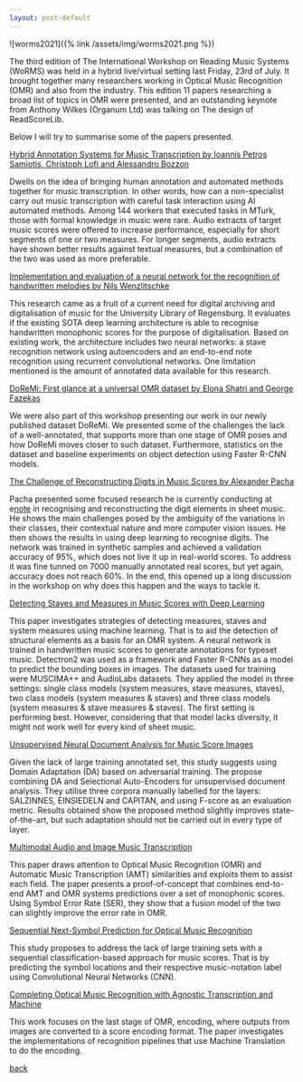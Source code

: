 ```yaml
---
layout: post-default
---
```

![worms2021]({% link /assets/img/worms2021.png %})

The third edition of The International Workshop on Reading Music Systems (WoRMS) was held in a hybrid live/virtual setting last Friday, 23rd of July. It brought together many researchers working in Optical Music Recognition (OMR) and also from the industry. This edition 11 papers researching a broad list of topics in OMR were presented, and an outstanding keynote from Anthony Wilkes (Organum Ltd) was talking on The design of ReadScoreLib. 

Below I will try to summarise some of the papers presented. 

[Hybrid Annotation Systems for Music Transcription by Ioannis Petros Samiotis, Christoph Lofi and Alessandro Bozzon](https://drive.google.com/file/d/17BdTUfU6Fk8qyrpxo6L-BGTqIhLvStL5/view)

Dwells on the idea of bringing human annotation and automated methods together for music transcription. In other words, how can a non-specialist carry out music transcription with careful task interaction using AI automated methods. Among 144 workers that executed tasks in MTurk, those with formal knowledge in music were rare. Audio extracts of target music scores were offered to increase performance, especially for short segments of one or two measures. For longer segments, audio extracts have shown better results against textual measures, but a combination of the two was used as more preferable. 


[Implementation and evaluation of a neural network for the recognition of handwritten melodies by Nils Wenzlitschke](https://drive.google.com/file/d/17Dp9gIjQPZVwSFJzKK8QA6Xjcgv894wj/view)

This research came as a fruit of a current need for digital archiving and digitalisation of music for the
University Library of Regensburg. It evaluates if the existing SOTA deep learning architecture is able to recognise handwritten monophonic scores for the purpose of digitalisation. Based on existing work, the architecture includes two neural networks: a stave recognition network using autoencoders and an end-to-end note recognition using recurrent convolutional networks. One limitation mentioned is the amount of annotated data available for this research. 


[DoReMi: First glance at a universal OMR dataset by Elona Shatri and George Fazekas ](https://scholar.google.com/scholar_url?url=https://arxiv.org/abs/2107.07786&hl=en&sa=T&oi=gsb&ct=res&cd=0&d=14810089764046134622&ei=zZr-YJCFNYqImgHdz7SYBQ&scisig=AAGBfm3Isc8XU8MWS1mRRgnn5ctiET7y8g)

We were also part of this workshop presenting our work in our newly published dataset DoReMi. We presented some of the challenges the lack of a well-annotated, that supports more than one stage of OMR poses and how DoReMi moves closer to such dataset. Furthermore, statistics on the dataset and baseline experiments on object detection using Faster R-CNN models. 

[The Challenge of Reconstructing Digits in Music Scores by Alexander Pacha](https://drive.google.com/file/d/10uUCaORERAzD-ISSm6FUeNNOOzrTRDzF/view)

Pacha presented some focused research he is currently conducting at e[note](https://enote.com/index) in recognising and reconstructing the digit elements in sheet music. He shows the main challenges posed by the ambiguity of the variations in their classes, their contextual nature and more computer vision issues. He then shows the results in using deep learning to recognise digits. The network was trained in synthetic samples and achieved a validation accuracy of 95%, which does not live it up in real-world scores. To address it was fine tunned on 7000 manually annotated real scores, but yet again, accuracy does not reach 60%. In the end, this opened up a long discussion in the workshop on why does this happen and the ways to tackle it. 

[Detecting Staves and Measures in Music Scores with Deep Learning](https://drive.google.com/file/d/1uSIrbiLrx1RfXEV86STS7XRuwJoa34O7/view)

This paper investigates strategies of detecting measures, staves and system measures using machine learning. That is to aid the detection of structural elements as a basis for an OMR system. A neural network is trained in handwritten music scores to generate annotations for typeset music. Detectron2 was used as a framework and Faster R-CNNs as a model to predict the bounding boxes in images. The datasets used for training were MUSCIMA++ and AudioLabs datasets. They applied the model in three settings: single class models (system measures, stave measures, staves), two class models (system measures & staves) and three class models (system measures & stave measures & staves). The first setting is performing best. However, considering that that model lacks diversity, it might not work well for every kind of sheet music. 

[Unsupervised Neural Document Analysis for Music Score Images](https://drive.google.com/file/d/1ZBRaOwsTkdOUo6sfm9xdQPuPMNyM89ho/view)

Given the lack of large training annotated set, this study suggests using Domain Adaptation (DA) based on adversarial training. The propose combining DA and Selectional Auto-Encoders for unsupervised document analysis. They utilise three corpora manually labelled for the layers: SALZINNES, EINSIEDELN and CAPITAN, and using F-score as an evaluation metric. Results obtained show the proposed method slightly improves state-of-the-art, but such adaptation should not be carried out in every type of layer. 

[Multimodal Audio and Image Music Transcription](https://drive.google.com/file/d/1ZDlU0WDmqC4-37s2gkCf2nOAt4Z5Ow-S/view)

This paper draws attention to Optical Music Recognition (OMR) and Automatic Music Transcription (AMT) similarities and exploits them to assist each field. The paper presents a proof-of-concept that combines end-to-end AMT and OMR systems predictions over a set of monophonic scores. Using Symbol Error Rate (SER), they show that a fusion model of the two can slightly improve the error rate in OMR.

[Sequential Next-Symbol Prediction for Optical Music Recognition](https://drive.google.com/file/d/1o4zm_fx_Fa7zclWkqgbVLx2x3DuvZidz/view)

This study proposes to address the lack of large training sets with a sequential classification-based approach for music scores. That is by predicting the symbol locations and their respective music-notation label using Convolutional Neural Networks (CNN). 

[Completing Optical Music Recognition with Agnostic Transcription and Machine](https://drive.google.com/file/d/1WAhrcPRzpuoB1fJsMkGCZamIp1CHv3c5/view)

This work focuses on the last stage of OMR, encoding, where outputs from images are converted to a score encoding format. The paper investigates the implementations of recognition pipelines that use Machine Translation to do the encoding. 



[back](./)

